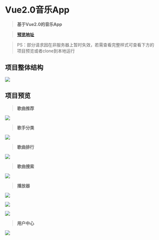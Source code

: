 # Vue2.0音乐App

> **基于Vue2.0的音乐App**

> [**预览地址**](https://hz-rotatingblock.github.io/VueMusicApp/dist)

> PS：部分请求因在非服务器上暂时失效，若需查看完整样式可查看下方的项目预览或者clone到本地运行

## 项目整体结构

![](https://i.imgur.com/daVumcu.jpg)

## 项目预览

> **歌曲推荐**

![](https://i.imgur.com/SHNgLyu.gif)

> **歌手分类**

![](https://i.imgur.com/5rxN9wp.gif)

> **歌曲排行**

![](https://i.imgur.com/Q3VSCtj.gif)

> **歌曲搜索**

![](https://i.imgur.com/8FmVUOo.gif)

> **播放器**

![](https://i.imgur.com/j0iA8Od.gif)

![](https://i.imgur.com/7eZg1br.gif)

![](https://i.imgur.com/CWdHRa3.gif)

> **用户中心**

![](https://i.imgur.com/H1G0NDa.gif)



